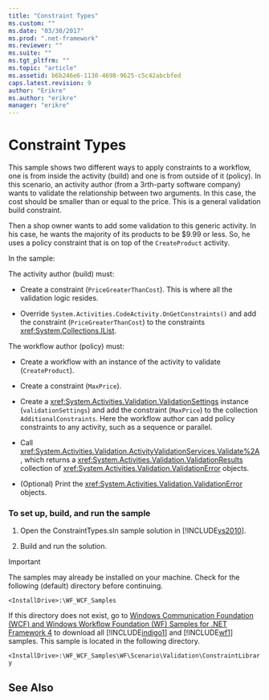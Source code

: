 ```yaml
---
title: "Constraint Types"
ms.custom: ""
ms.date: "03/30/2017"
ms.prod: ".net-framework"
ms.reviewer: ""
ms.suite: ""
ms.tgt_pltfrm: ""
ms.topic: "article"
ms.assetid: b6b246e6-1130-4698-9625-c5c42abcbfed
caps.latest.revision: 9
author: "Erikre"
ms.author: "erikre"
manager: "erikre"
---
```

# Constraint Types
This sample shows two different ways to apply constraints to a workflow, one is from inside the activity (build) and one is from outside of it (policy). In this scenario, an activity author (from a 3rth-party software company) wants to validate the relationship between two arguments. In this case, the cost should be smaller than or equal to the price. This is a general validation build constraint.  
  
 Then a shop owner wants to add some validation to this generic activity. In his case, he wants the majority of its products to be $9.99 or less. So, he uses a policy constraint that is on top of the `CreateProduct` activity.  
  
 In the sample:  
  
 The activity author (build) must:  
  
-   Create a constraint (`PriceGreaterThanCost`). This is where all the validation logic resides.  
  
-   Override `System.Activities.CodeActivity.OnGetConstraints()` and add the constraint (`PriceGreaterThanCost`) to the constraints <xref:System.Collections.IList>.  
  
 The workflow author (policy) must:  
  
-   Create a workflow with an instance of the activity to validate (`CreateProduct`).  
  
-   Create a constraint (`MaxPrice`).  
  
-   Create a <xref:System.Activities.Validation.ValidationSettings> instance (`validationSettings`) and add the constraint (`MaxPrice`) to the collection `AdditionalConstraints`. Here the workflow author can add policy constraints to any activity, such as a sequence or parallel.  
  
-   Call <xref:System.Activities.Validation.ActivityValidationServices.Validate%2A>, which returns a <xref:System.Activities.Validation.ValidationResults> collection of <xref:System.Activities.Validation.ValidationError> objects.  
  
-   (Optional) Print the <xref:System.Activities.Validation.ValidationError> objects.  
  
### To set up, build, and run the sample  
  
1.  Open the ConstraintTypes.sln sample solution in [!INCLUDE[vs2010](../../../../includes/vs2010-md.md)].  
  
2.  Build and run the solution.  
  
> [!IMPORTANT]
>  The samples may already be installed on your machine. Check for the following (default) directory before continuing.  
>   
>  `<InstallDrive>:\WF_WCF_Samples`  
>   
>  If this directory does not exist, go to [Windows Communication Foundation (WCF) and Windows Workflow Foundation (WF) Samples for .NET Framework 4](http://go.microsoft.com/fwlink/?LinkId=150780) to download all [!INCLUDE[indigo1](../../../../includes/indigo1-md.md)] and [!INCLUDE[wf1](../../../../includes/wf1-md.md)] samples. This sample is located in the following directory.  
>   
>  `<InstallDrive>:\WF_WCF_Samples\WF\Scenario\Validation\ConstraintLibrary`  
  
## See Also
